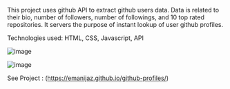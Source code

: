 This project uses github API to extract github users data. Data is related to their bio, number of followers, number of followings, and 10 top rated repositories. 
It servers the purpose of instant lookup of user github profiles.

Technologies used: HTML, CSS, Javascript, API

![image](https://user-images.githubusercontent.com/24871433/122196521-bd465080-ceb0-11eb-9dca-07b9f5ea5dd2.png)

![image](https://user-images.githubusercontent.com/24871433/122196865-0d251780-ceb1-11eb-886f-6b231e23499b.png)



See Project : (https://emanijaz.github.io/github-profiles/)
